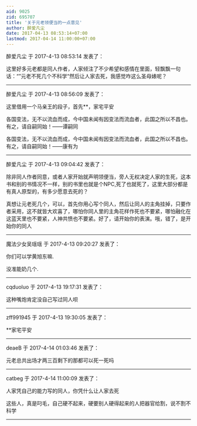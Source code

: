 ```yaml
---
aid: 9025
zid: 695707
title: '关于元老领便当的一点意见'
author: 醉爱凡尘
date: 2017-04-13 08:53:14+07:00
lastmod: 2017-04-14 11:00:00+07:00
---
```


醉爱凡尘 于 2017-4-13 08:53:14 发表了：

这里好多元老都是同人作者，人家倾注了不少希望和感情在里面，轻飘飘一句话：“”元老不死几个不科学“然后让人家去死，我感觉咋这么圣母婊呢？

---------

醉爱凡尘 于 2017-4-13 08:56:09 发表了：

这里借用一个马亲王的段子，首先\*\*，家宅平安

各国变法，无不以流血而成，今中国未闻有因变法而流血者，此国之所以不昌也。有之，请自嗣同始！——谭嗣同

各国变法，无不以流血而成，今中国未闻有因变法而流血者，此国之所以不昌也。有之，请自嗣同始！——康有为

---------

醉爱凡尘 于 2017-4-13 09:04:42 发表了：

除非同人作者同意，或者人家开始就声明领便当，旁人无权决定人家的生死，这本书和别的书情况不一样，别的书里也就是个NPC,死了也就死了，这里大部分都是有真人原型的，有多少愿意去死的？

真想让元老死几个，可以，首先你用心写个同人，然后让同人的主角挂掉，只要作者采用，这不就皆大欢喜了，哪怕你同人里的主角花样作死也不要紧，哪怕融化在这蓝天里也不要紧，人神共愤也不要紧。好了，请开始你的表演。哦，错了，是开始你的同人

---------

魔法少女吴瑶瑶 于 2017-4-13 09:20:27 发表了：

你们可以学黄旭东嘛.

没准能奶几个.

---------

cqduoluo 于 2017-4-13 19:17:31 发表了：

这种嘴炮肯定没自己写过同人呗

---------

zff991945 于 2017-4-13 19:30:05 发表了：

\*\*家宅平安

---------

deaeB 于 2017-4-14 01:03:46 发表了：

元老总共出场才两三百剩下的那都可以死一死吗

---------

catbeg 于 2017-4-14 11:00:09 发表了：

人家凭自己的能力写的同人，你凭什么让人家去死

这些人，真是叼毛，自己硬不起来，硬要别人硬得起来的人把器官给割，说不割不科学

---------


